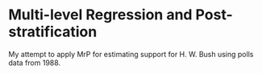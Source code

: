 # Multi-level Regression and Post-stratification
My attempt to apply MrP for estimating support for H. W. Bush using polls data from 1988.